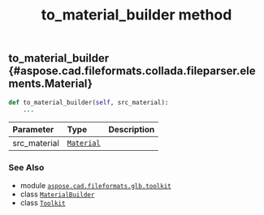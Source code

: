 ﻿---
title: to_material_builder method
second_title: Aspose.CAD for Python via .NET API References
description: 
type: docs
weight: 100
url: /python-net/aspose.cad.fileformats.glb.toolkit/toolkit/to_material_builder/
is_root: false
---

## to_material_builder {#aspose.cad.fileformats.collada.fileparser.elements.Material}





```python
def to_material_builder(self, src_material):
    ...
```


| Parameter | Type | Description |
| :- | :- | :- |
| src_material | [`Material`](/cad/python-net/aspose.cad.fileformats.collada.fileparser.elements/material) |  |



### See Also
* module [`aspose.cad.fileformats.glb.toolkit`](../../)
* class [`MaterialBuilder`](/cad/python-net/aspose.cad.fileformats.glb.materials/materialbuilder)
* class [`Toolkit`](/cad/python-net/aspose.cad.fileformats.glb.toolkit/toolkit)
